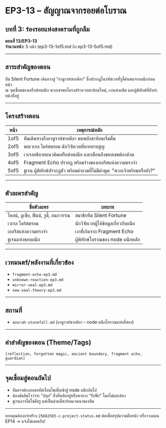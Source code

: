# EP3-13 – สัญญาณจากรอยต่อโบราณ

## บทที่ 3: ร่องรอยแห่งสงครามที่ถูกลืม  
**ตอนที่ 13/EP3-13**  
**จำนวนหน้า:** 5 หน้า (ep3-13-1of5.md ถึง ep3-13-5of5.md)

---

## สาระสำคัญของตอน

ทีม Silent Fortune เดินทางสู่ “อานูราห์ซากศิลา” ซึ่งปรากฏในรหัสเวทที่รูดี้ค้นพบจากผนึกก่อนหน้า  
ณ จุดเชื่อมของเครือข่ายผนึก พวกเขาพบโครงสร้างเวทสะท้อนใหม่, เงาแห่งอดีต และผู้พิทักษ์ที่ยังทำหน้าที่อยู่

---

## โครงสร้างตอน

| หน้า | เหตุการณ์หลัก |
|------|----------------|
| 1of5 | ทีมเดินทางถึงอานูราห์ซากศิลา พบพลังสะท้อนเริ่มตื่น |
| 2of5 | พบเวเรล ไดร์สตรอม นักวิจัยเวทที่หายสาบสูญ |
| 3of5 | เวเรลอธิบายแนวคิดเครือข่ายผนึก และเตือนถึงขอบเขตต้องห้าม |
| 4of5 | Fragment Echo ปรากฏ พร้อมร่างของเอลริสแห่งความทรงจำ |
| 5of5 | ธูเรน ผู้พิทักษ์ปรากฏตัว พร้อมคำถามที่ไม่มีคำพูด: "พวกเจ้าพร้อมหรือยัง?" |

---

## ตัวละครสำคัญ

| ชื่อตัวละคร         | บทบาท |
|----------------------|--------|
| ไคลน์, ลูเซีย, ฟินน์, รูดี้, กนกวรรณ | สมาชิกทีม Silent Fortune |
| เวเรล ไดร์สตรอม     | นักวิจัยเวทผู้ให้ข้อมูลเกี่ยวกับผนึก |
| เอลริสแห่งความทรงจำ | เงาที่เกิดจาก Fragment Echo |
| ธูเรนแห่งขอบผนึก   | ผู้พิทักษ์โบราณของ node ผนึกหลัก |

---

## เวทมนตร์/พลังงานที่เกี่ยวข้อง

- `fragment-echo-ep3.md`  
- `unknown-reaction-ep3.md`  
- `mirror-seal-ep3.md`  
- `new-seal-theory-ep3.md`

---

## สถานที่

- `anurah-stonefall.md` (อานูราห์ซากศิลา – node ผนึกโบราณแห่งที่สอง)

---

## คำสำคัญของตอน (Theme/Tags)

`[reflection, forgotten magic, ancient boundary, fragment echo, guardian]`

---

## จุดเชื่อมสู่ตอนถัดไป

- ทีมอาจต้องถอดรหัสเงื่อนไขเพื่อเข้าสู่ node ผนึกถัดไป  
- ต้องตัดสินใจว่าจะ “ปลุก” สิ่งที่หลับอยู่หรือหาทาง “รับฟัง” โดยไม่แตะต้อง  
- ธูเรนอาจไม่ใช่ศัตรู แต่เป็นด่านที่สะท้อนเจตนาของทีม

---

หากคุณต้องการสร้าง `25682503-c-project-status.md` ต่อเพื่อสรุปความคืบหน้า หรือวางแผน EP14 → แจ้งได้เลยครับ!
